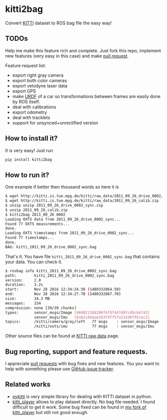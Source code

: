 # kitti2bag

Convert [KITTI](http://www.cvlibs.net/datasets/kitti/index.php) dataset to ROS bag file the easy way!

## TODOs

Help me make this feature rich and complete. Just fork this repo, implement new features (very easy in this case) and make [pull request](https://github.com/tomas789/kitti2bag/pulls).

Feature request list:
 * export right gray camera
 * export both color cameras
 * export velodyne laser data
 * export GPS
 * make [URDF](http://wiki.ros.org/urdf) of a car so transformations between frames are easily done by ROS itself.
 * deal with calibrations
 * export odometry
 * deal with tracklets
 * support for unsynced+unrectified version

## How to install it?

It is very easy! Just run
```bash
pip install kitti2bag
```

## How to run it?

One example if better then thousand words so here it is

```bash
$ wget http://kitti.is.tue.mpg.de/kitti/raw_data/2011_09_26_drive_0002/2011_09_26_drive_0002_sync.zip
$ wget http://kitti.is.tue.mpg.de/kitti/raw_data/2011_09_26_calib.zip
$ unzip unzip 2011_09_26_drive_0002_sync.zip
$ unzip 2011_09_26_calib.zip
$ kitti2bag 2011_09_26 0002
Loading OXTS data from 2011_09_26_drive_0002_sync...
Found 77 OXTS measurements...
done.
Loading OXTS timestamps from 2011_09_26_drive_0002_sync...
Found 77 timestamps...
done.
BAG: kitti_2011_09_26_drive_0002_sync.bag
```

That's it. You have file `kitti_2011_09_26_drive_0002_sync.bag` that contains your data. You can check it.
```bash
$ rosbag info kitti_2011_09_26_drive_0002_sync.bag
path:        kitti_2011_09_26_drive_0002_sync.bag
version:     2.0
duration:    3.2s
start:       Nov 28 2016 12:34:24.50 (1480332864.50)
end:         Nov 28 2016 12:34:27.70 (1480332867.70)
size:        34.3 MB
messages:    154
compression: none [39/39 chunks]
types:       sensor_msgs/Image [060021388200f6f0f447d0fcd9c64743]
             sensor_msgs/Imu   [6a62c6daae103f4ff57a132d6f95cec2]
topics:      /kitti/camera/gray/left   77 msgs    : sensor_msgs/Image
             /kitti/oxts/imu           77 msgs    : sensor_msgs/Imu
```

Other source files can be found at [KITTI raw data](http://www.cvlibs.net/datasets/kitti/raw_data.php) page.

## Bug reporting, support and feature requests.

I appreciate [pull requests](https://github.com/tomas789/kitti2bag/pulls) with bug fixes and new features. You you want to help with something please use [GitHub issue tracker](https://github.com/tomas789/kitti2bag/issues).

## Related works

 * [pykitti](https://github.com/utiasSTARS/pykitti) is very simple library for dealing with KITTI dataset in python. 
 * [kitti_player](https://github.com/tomas789/kitti_player) allows to play dataset directly. No bag file needed. I found difficult to get it work. Some bug fixed can be found in [my fork of kitti_player](https://github.com/tomas789/kitti_player) but still not good enough.
